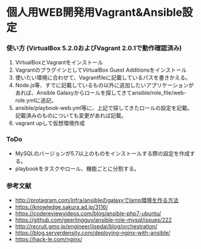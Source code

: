 # 個人用WEB開発用Vagrant&Ansible設定

### 使い方 (VirtualBox 5.2.0およびVagrant 2.0.1で動作確認済み)
1. VirtualBoxとVagrantをインストール
1. VagrantのプラグインとしてVirtualBox Guest Additionsをインストール
1. 使いたい環境に合わせて、Vagrantfileに記載しているパスを書きかえる。
1. Node.js等、すでに記載しているもの以外に追加したいアプリケーションがあれば、Ansible Galaxyからロールを探してきてansible/role_file/web-role.ymlに追記。
1. ansible/playbook-web.yml等に、上記で探してきたロールの設定を記載。記載済みのものについても変更があれば記載。
1. vagrant upして仮想環境作成

### ToDo
- MySQLのバージョンが5.7以上のものをインストールする際の設定を作成する。
- playbookをタスクやロール、機能ごとに分割する。

### 参考文献
- http://protagram.com/infra/ansibleのgalaxyでlamp環境を作る方法
- https://knowledge.sakura.ad.jp/3116/
- https://codereviewvideos.com/blog/ansible-php7-ubuntu/
- https://github.com/geerlingguy/ansible-role-mysql/issues/222
- http://recruit.gmo.jp/engineer/jisedai/blog/orchestration/
- https://blog.serverdensity.com/deploying-nginx-with-ansible/
- https://hack-le.com/nginx/
